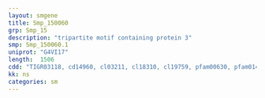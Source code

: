 ```yaml
---
layout: smgene
title: Smp_150060
grp: Smp_15
description: "tripartite motif containing protein 3"
smp: Smp_150060.1
uniprot: "G4VI17"
length:  1506
cdd: "TIGR03118, cd14960, cl03211, cl18310, cl19759, pfam00630, pfam01436, smart00557"
kk: ns
categories: sm
---
```

